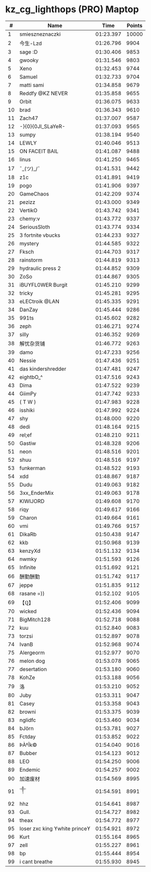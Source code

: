 # kz_cg_lighthops (PRO) Maptop

|  # | Name | Time | Points |
|-------------- | -------------- | -------------- | -------------- | 
| 1 | smieszneznaczki | 01:23.397 | 10000 | 
| 2 | 今生-Lzd | 01:26.796 | 9904 | 
| 3 | sage :D | 01:30.406 | 9853 | 
| 4 | gwooky | 01:31.546 | 9803 | 
| 5 | Xeno | 01:32.453 | 9744 | 
| 6 | Samuel | 01:32.733 | 9704 | 
| 7 | matti sami | 01:34.858 | 9679 | 
| 8 | Reddfy @KZ NEVER | 01:35.858 | 9655 | 
| 9 | Orbit | 01:36.075 | 9633 | 
| 10 | brad | 01:36.343 | 9610 | 
| 11 | Zach47 | 01:37.007 | 9587 | 
| 12 | -}{0}{0JI_SLaYeR- | 01:37.093 | 9565 | 
| 13 | sumpy | 01:38.194 | 9540 | 
| 14 | LEWLY | 01:40.046 | 9513 | 
| 15 | ON FACEIT BAIL | 01:41.087 | 9488 | 
| 16 | linus | 01:41.250 | 9465 | 
| 17 | ¯\_(ツ)_/¯ | 01:41.531 | 9442 | 
| 18 | z1c | 01:41.891 | 9419 | 
| 19 | pogo | 01:41.906 | 9397 | 
| 20 | GameChaos | 01:42.209 | 9374 | 
| 21 | pezizz | 01:43.000 | 9349 | 
| 22 | VertikO | 01:43.742 | 9341 | 
| 23 | chemy:v | 01:43.772 | 9337 | 
| 24 | SeriousSloth | 01:43.774 | 9334 | 
| 25 | 3 fortnite vbucks | 01:44.233 | 9327 | 
| 26 | mystery | 01:44.585 | 9322 | 
| 27 | Fksch | 01:44.703 | 9317 | 
| 28 | rainstorm | 01:44.819 | 9313 | 
| 29 | hydraulic press 2 | 01:44.852 | 9309 | 
| 30 | ZoSo | 01:44.867 | 9305 | 
| 31 | iBUYFL0WER Burgit | 01:45.210 | 9299 | 
| 32 | tricky | 01:45.281 | 9295 | 
| 33 | eLECtroik @LAN | 01:45.335 | 9291 | 
| 34 | DanZay | 01:45.444 | 9286 | 
| 35 | 991ts | 01:45.602 | 9282 | 
| 36 | zeph | 01:46.271 | 9274 | 
| 37 | silly | 01:46.352 | 9269 | 
| 38 | 解忧杂货铺 | 01:46.772 | 9263 | 
| 39 | damo | 01:47.233 | 9256 | 
| 40 | Nessie | 01:47.436 | 9251 | 
| 41 | das kindershredder | 01:47.481 | 9247 | 
| 42 | eightbO_^ | 01:47.516 | 9243 | 
| 43 | Dima | 01:47.522 | 9239 | 
| 44 | GiimPy | 01:47.742 | 9233 | 
| 45 | ( T W ) | 01:47.983 | 9228 | 
| 46 | isshiki | 01:47.992 | 9224 | 
| 47 | shy | 01:48.000 | 9220 | 
| 48 | dedi | 01:48.164 | 9215 | 
| 49 | rel;ef | 01:48.210 | 9211 | 
| 50 | Gastiw | 01:48.328 | 9206 | 
| 51 | neon | 01:48.516 | 9201 | 
| 52 | shuu | 01:48.516 | 9197 | 
| 53 | funkerman | 01:48.522 | 9193 | 
| 54 | xdd | 01:48.867 | 9187 | 
| 55 | Dudu | 01:49.063 | 9182 | 
| 56 | 3xx_EnderMix | 01:49.063 | 9178 | 
| 57 | KIWIJORD | 01:49.608 | 9170 | 
| 58 | riqy | 01:49.617 | 9166 | 
| 59 | Charon | 01:49.664 | 9161 | 
| 60 | vmi | 01:49.766 | 9157 | 
| 61 | DikaRb | 01:50.438 | 9147 | 
| 62 | kkb | 01:50.968 | 9139 | 
| 63 | kenzyXd | 01:51.132 | 9134 | 
| 64 | nwmky | 01:51.593 | 9126 | 
| 65 | Infinite | 01:51.692 | 9121 | 
| 66 | 酬勤酬勤 | 01:51.742 | 9117 | 
| 67 | jeppe | 01:51.835 | 9112 | 
| 68 | rasane =)) | 01:52.102 | 9105 | 
| 69 | 【ℚ】 | 01:52.406 | 9099 | 
| 70 | wicked | 01:52.436 | 9094 | 
| 71 | BigMitch128 | 01:52.718 | 9088 | 
| 72 | kuu | 01:52.840 | 9083 | 
| 73 | torzsi | 01:52.897 | 9078 | 
| 74 | IvanB | 01:52.968 | 9074 | 
| 75 | Alergeorm | 01:52.977 | 9070 | 
| 76 | melon dog | 01:53.078 | 9065 | 
| 77 | desertation | 01:53.180 | 9060 | 
| 78 | KohZe | 01:53.188 | 9056 | 
| 79 | 洛 | 01:53.210 | 9052 | 
| 80 | Juby | 01:53.311 | 9047 | 
| 81 | Casey | 01:53.358 | 9043 | 
| 82 | browni | 01:53.375 | 9039 | 
| 83 | nglidfc | 01:53.460 | 9034 | 
| 84 | bJörn | 01:53.781 | 9027 | 
| 85 | Fctday | 01:53.852 | 9022 | 
| 86 | ÞÀ†Îk© | 01:54.040 | 9016 | 
| 87 | Bubber | 01:54.123 | 9012 | 
| 88 | LEO | 01:54.250 | 9006 | 
| 89 | Endemic | 01:54.257 | 9002 | 
| 90 | 加速废材 | 01:54.569 | 8995 | 
| 91 | ༒ | 01:54.591 | 8991 | 
| 92 | hhz | 01:54.641 | 8987 | 
| 93 | Gull. | 01:54.727 | 8982 | 
| 94 | theax | 01:54.772 | 8977 | 
| 95 | loser zxc king ϒwhite princeϒ | 01:54.921 | 8972 | 
| 96 | Kurt | 01:55.164 | 8965 | 
| 97 | zell | 01:55.227 | 8961 | 
| 98 | bp | 01:55.444 | 8954 | 
| 99 | i cant breathe | 01:55.930 | 8945 | 

